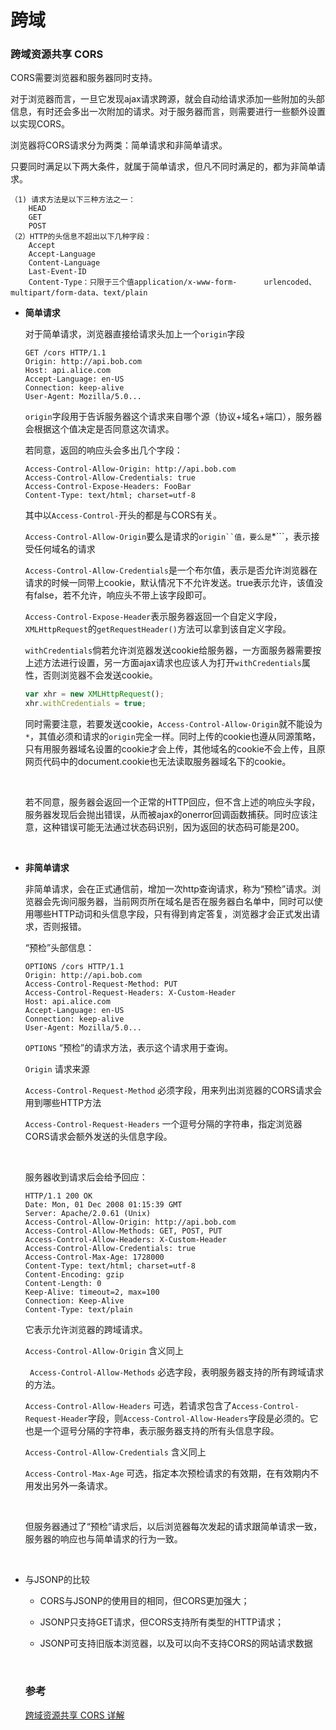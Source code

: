 # 跨域

###  跨域资源共享 CORS

CORS需要浏览器和服务器同时支持。

对于浏览器而言，一旦它发现ajax请求跨源，就会自动给请求添加一些附加的头部信息，有时还会多出一次附加的请求。对于服务器而言，则需要进行一些额外设置以实现CORS。

浏览器将CORS请求分为两类：简单请求和非简单请求。

只要同时满足以下两大条件，就属于简单请求，但凡不同时满足的，都为非简单请求。

```
（1) 请求方法是以下三种方法之一：
	HEAD
	GET
	POST
（2）HTTP的头信息不超出以下几种字段：
	Accept
	Accept-Language
	Content-Language
	Last-Event-ID
	Content-Type：只限于三个值application/x-www-form-		urlencoded、multipart/form-data、text/plain

```

* __简单请求__

  对于简单请求，浏览器直接给请求头加上一个```origin```字段

  ```http
  GET /cors HTTP/1.1
  Origin: http://api.bob.com
  Host: api.alice.com
  Accept-Language: en-US
  Connection: keep-alive
  User-Agent: Mozilla/5.0...
  ```

  ```origin```字段用于告诉服务器这个请求来自哪个源（协议+域名+端口），服务器会根据这个值决定是否同意这次请求。

  若同意，返回的响应头会多出几个字段：

  ```http
  Access-Control-Allow-Origin: http://api.bob.com
  Access-Control-Allow-Credentials: true
  Access-Control-Expose-Headers: FooBar
  Content-Type: text/html; charset=utf-8
  ```

  其中以```Access-Control-```开头的都是与CORS有关。

  ```Access-Control-Allow-Origin```要么是请求的```origin``值，要么是```*```，表示接受任何域名的请求

  ```Access-Control-Allow-Credentials```是一个布尔值，表示是否允许浏览器在请求的时候一同带上cookie，默认情况下不允许发送。true表示允许，该值没有false，若不允许，响应头不带上该字段即可。

  ```Access-Control-Expose-Header```表示服务器返回一个自定义字段，```XMLHttpRequest```的```getRequestHeader()```方法可以拿到该自定义字段。

  ```withCredentials```倘若允许浏览器发送cookie给服务器，一方面服务器需要按上述方法进行设置，另一方面ajax请求也应该人为打开```withCredentials```属性，否则浏览器不会发送cookie。

  ```javascript
  var xhr = new XMLHttpRequest();
  xhr.withCredentials = true;
  ```

  同时需要注意，若要发送cookie，```Access-Control-Allow-Origin```就不能设为```*```，其值必须和请求的```origin```完全一样。同时上传的cookie也遵从同源策略，只有用服务器域名设置的cookie才会上传，其他域名的cookie不会上传，且原网页代码中的document.cookie也无法读取服务器域名下的cookie。

  ​

  若不同意，服务器会返回一个正常的HTTP回应，但不含上述的响应头字段，服务器发现后会抛出错误，从而被ajax的onerror回调函数捕获。同时应该注意，这种错误可能无法通过状态码识别，因为返回的状态码可能是200。

  ​

* __非简单请求__

  非简单请求，会在正式通信前，增加一次http查询请求，称为“预检”请求。浏览器会先询问服务器，当前网页所在域名是否在服务器白名单中，同时可以使用哪些HTTP动词和头信息字段，只有得到肯定答复，浏览器才会正式发出请求，否则报错。

  “预检”头部信息：

  ```http
  OPTIONS /cors HTTP/1.1
  Origin: http://api.bob.com
  Access-Control-Request-Method: PUT
  Access-Control-Request-Headers: X-Custom-Header
  Host: api.alice.com
  Accept-Language: en-US
  Connection: keep-alive
  User-Agent: Mozilla/5.0...
  ```

  ```OPTIONS```  “预检”的请求方法，表示这个请求用于查询。

  ```Origin```  请求来源

  ```Access-Control-Request-Method```  必须字段，用来列出浏览器的CORS请求会用到哪些HTTP方法

  ```Access-Control-Request-Headers```  一个逗号分隔的字符串，指定浏览器CORS请求会额外发送的头信息字段。

  ​

  服务器收到请求后会给予回应：

  ```http
  HTTP/1.1 200 OK
  Date: Mon, 01 Dec 2008 01:15:39 GMT
  Server: Apache/2.0.61 (Unix)
  Access-Control-Allow-Origin: http://api.bob.com
  Access-Control-Allow-Methods: GET, POST, PUT
  Access-Control-Allow-Headers: X-Custom-Header
  Access-Control-Allow-Credentials: true
  Access-Control-Max-Age: 1728000
  Content-Type: text/html; charset=utf-8
  Content-Encoding: gzip
  Content-Length: 0
  Keep-Alive: timeout=2, max=100
  Connection: Keep-Alive
  Content-Type: text/plain
  ```

  它表示允许浏览器的跨域请求。

  ```Access-Control-Allow-Origin```  含义同上

  ``` Access-Control-Allow-Methods```  必选字段，表明服务器支持的所有跨域请求的方法。

  ```Access-Control-Allow-Headers```  可选，若请求包含了```Access-Control-Request-Header```字段，则```Access-Control-Allow-Headers```字段是必须的。它也是一个逗号分隔的字符串，表示服务器支持的所有头信息字段。

  ```Access-Control-Allow-Credentials```  含义同上

  ```Access-Control-Max-Age```  可选，指定本次预检请求的有效期，在有效期内不用发出另外一条请求。

  ​

  但服务器通过了“预检”请求后，以后浏览器每次发起的请求跟简单请求一致，服务器的响应也与简单请求的行为一致。

  ​

* 与JSONP的比较

  * CORS与JSONP的使用目的相同，但CORS更加强大；

  * JSONP只支持GET请求，但CORS支持所有类型的HTTP请求；

  * JSONP可支持旧版本浏览器，以及可以向不支持CORS的网站请求数据

    ​

  ### 参考

  [跨域资源共享 CORS 详解](http://www.ruanyifeng.com/blog/2016/04/cors.html) 

  ​

  ​

  ​